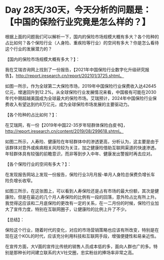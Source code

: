 # Day 28天/30天，今天分析的问题是：【中国的保险行业究竟是怎么样的？】



根据上面的问题我们可以解析一下，国内的保险市场规模大概有多大？各个险种的占比如何？各个保险行业（人身险、重疾险等行业）的空间有多大？你是怎么看待这个行业的发展潜力的？



【国内的保险市场规模大概有多大？】：

我在艾瑞咨询网上找到了一份报告，【2021年中国保险行业数字化升级研究报告】。http://report.iresearch.cn/report/202101/3725.shtml。

如图一所示，作为全球第二大保险市场，2019年中国保险行业保费收入达42645亿元，增速回升到12.2%。从全球保险行业发展情况来看，中国极有可能在2030年代中期超越美国成为全球最大的保险市场。艾瑞预计，2024年中国保险行业保费收入有望达到约8万亿元，成为全球保险市场发展的主要驱动力。  



【各个险种的占比如何？】：

在艾瑞网，有一份【2019年中国22-35岁年轻群体保险白皮书】，http://report.iresearch.cn/content/2019/08/299618.shtml。

如图二所示，人寿险、健康险在年轻群体中的渗透更高，分析认为，这主要是由于该群体对意外或疾病相关风险较为关注，加之健康险借助互联网渠道的快速渗透。年轻群体具有较强的前瞻意识，而非等到步入中年、健康发出警报时再去应对。



【各个保险行业的空间有多大？】：

在发现报告网站上发现一份报告，保险行业3月月报\-单月人身险总保费负增长车险负增长收窄。

如图三所示，在这张图上，可以看到人寿保险还是占有市场的最大份额，其次是健康险，但是在最近的几个月人寿保险的比例有一段的回落，意外险占比有所上升。我觉得这应该和二月底保险的更改有一定的关系，在一二月份的时候，保险行业加大了宣传力度，特别在互联网圈子，让健康险的比例上升了不少。

【总结】：

保险这个行业，随着时代的变化，对应的市场营销策略也应该有所改变，特别是在现在这个KOL的时代，应该充分利用科技和互联网手段，增强便捷性和易亲近性。

在宣传方面，大V面的宣传比传统的销售人员成本低的多，面向人群也广的多。特别是那种长时间建立联系的大V社交圈，忠实粉丝的捧场率非常之高。

